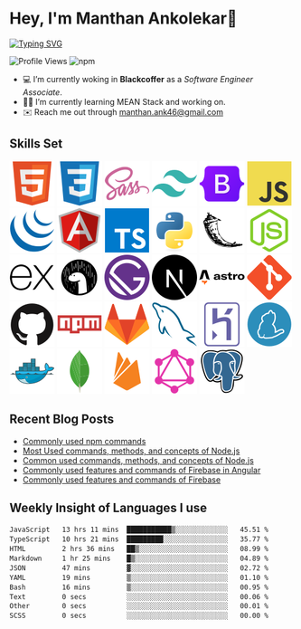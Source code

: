 # Hey, I'm Manthan Ankolekar👋

[![Typing SVG](https://readme-typing-svg.demolab.com?font=Fira+Code&pause=1000&width=435&lines=Front+End+Developer;Learn%2C+Build%2C+Repeat)](https://git.io/typing-svg)

![Profile Views](https://komarev.com/ghpvc/?username=manthanank&color=brightgreen)
![npm](https://img.shields.io/npm/dt/manthanank)
<!-- ![npm](https://img.shields.io/npm/dw/manthanank)
![npm](https://img.shields.io/npm/dm/manthanank)
![npm](https://img.shields.io/npm/dy/manthanank) -->

- 💻 I’m currently woking in **Blackcoffer** as a *Software Engineer Associate*.
- 🧑‍💻 I’m currently learning MEAN Stack and working on.
- ✉️ Reach me out through [manthan.ank46@gmail.com](mailto:manthan.ank46@gmail.com)

## Skills Set

![HTML5](/assets/svg/html.svg)
![CSS3](/assets/svg/css.svg)
![SASS](/assets/svg/sass.svg)
![TailwindCSS](/assets/svg/tailwindcss.svg)
![Bootstrap](/assets/svg/bootstrap.svg)
![JavaScript](/assets/svg/javascript.svg)
![jQuery](/assets/svg/jquery.svg)
![Angular](/assets/svg/angular.svg)
![Typescript](/assets/svg/typescript.svg)
![Python](/assets/svg/python.svg)
![Flask](/assets/svg/flask.svg)
![Node.js](/assets/svg/nodejs.svg)
![Express](/assets/svg/express.svg)
![Deno](/assets/svg/deno.svg)
![Gatsby](/assets/svg/gatsby.svg)
![NextJs](/assets/svg/nextjs.svg)
![Astro](/assets/svg/astro.svg)
![Git](/assets/svg/git.svg)
![GitHub](/assets/svg/github.svg)
![Npm](/assets/svg/npm.svg)
![GitLab](/assets/svg/gitlab.svg)
![MySQL](/assets/svg/mysql.svg)
![Heroku](/assets/svg/heroku.svg)
![Yarn](/assets/svg/yarn.svg)
![Docker](/assets/svg/docker.svg)
![MongoDB](/assets/svg//mongodb.svg)
![Firebase](/assets/svg/firebase.svg)
![GraphQL](/assets/svg/graphql.svg)
![Postgresql](/assets/svg/postgresql.svg)

## Recent Blog Posts

<!-- BLOG-POST-LIST:START -->
- [Commonly used npm commands](https://dev.to/manthanank/commonly-used-npm-commands-25ck)
- [Most Used commands, methods, and concepts of Node.js](https://dev.to/manthanank/most-used-commands-methods-and-concepts-of-nodejs-182e)
- [Common used commands, methods, and concepts of Node.js](https://manthanank.hashnode.dev/common-used-commands-methods-and-concepts-of-nodejs)
- [Commonly used features and commands of Firebase in Angular](https://manthanank.hashnode.dev/commonly-used-features-and-commands-of-firebase-in-angular)
- [Commonly used features and commands of Firebase](https://manthanank.hashnode.dev/commonly-used-features-and-commands-of-firebase)
<!-- BLOG-POST-LIST:END -->

## Weekly Insight of Languages I use

<!--START_SECTION:waka-->

```txt
JavaScript   13 hrs 11 mins  ███████████▒░░░░░░░░░░░░░   45.51 %
TypeScript   10 hrs 21 mins  █████████░░░░░░░░░░░░░░░░   35.77 %
HTML         2 hrs 36 mins   ██▒░░░░░░░░░░░░░░░░░░░░░░   08.99 %
Markdown     1 hr 25 mins    █▒░░░░░░░░░░░░░░░░░░░░░░░   04.89 %
JSON         47 mins         ▓░░░░░░░░░░░░░░░░░░░░░░░░   02.72 %
YAML         19 mins         ▒░░░░░░░░░░░░░░░░░░░░░░░░   01.10 %
Bash         16 mins         ▒░░░░░░░░░░░░░░░░░░░░░░░░   00.95 %
Text         0 secs          ░░░░░░░░░░░░░░░░░░░░░░░░░   00.06 %
Other        0 secs          ░░░░░░░░░░░░░░░░░░░░░░░░░   00.01 %
SCSS         0 secs          ░░░░░░░░░░░░░░░░░░░░░░░░░   00.00 %
```

<!--END_SECTION:waka-->
